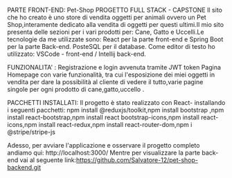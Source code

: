 PARTE FRONT-END: 
Pet-Shop
PROGETTO FULL STACK - CAPSTONE 
Il sito che ho creato è uno store di vendita oggetti per animali ovvero un Pet Shop,interamente dedicato alla vendita di oggetti per questi ultimi.Il mio sito presenta delle sezioni per  i vari prodotti per: Cane, Gatto e Uccelli.Le tecnologie da me utilizzate sono: React per la parte front-end e Spring Boot per la parte Back-end. PosteSQL per il database. Come editor di testo ho utilizzato: VSCode - front-end / Intellij back-end.

FUNZIONALITA' : Registrazione e login avvenuta tramite JWT token Pagina Homepage con varie funzionalità, tra cui l'esposizione dei miei oggetti in vendita per dare la possibilità al cliente di vedere il tutto,varie pagine singole per ogni prodotto di cane,gatto,uccello .

PACCHETTI INSTALLATI: Il progetto è stato realizzato con React- installando i seguenti pacchetti: npm install @reduxjs/toolkit,npm install bootstrap ,npm install react-bootstrap,npm install react bootstrap-icons,npm install react-icons,npm install react-redux,npm install react-router-dom,npm i @stripe/stripe-js

Adesso, per avviare l'applicazione e osservare il progetto completo andiamo qui: http://localhost:3000/ Mentre per visualizzare la parte back-end vai al seguente link:https://github.com/Salvatore-12/pet-shop-backend.git

